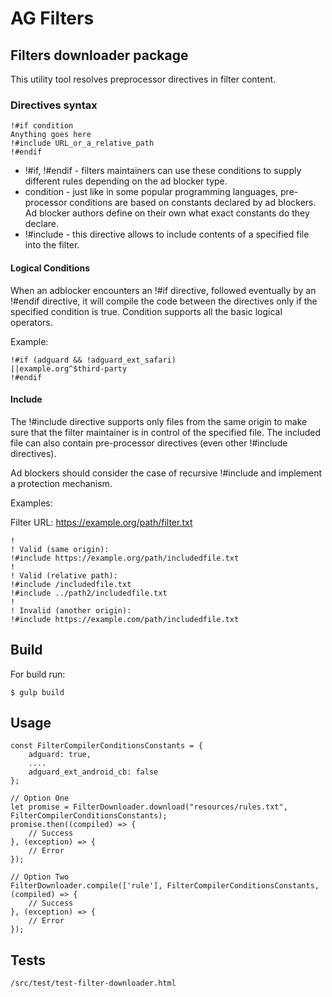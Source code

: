 # AG Filters

## Filters downloader package

This utility tool resolves preprocessor directives in filter content.

### Directives syntax

```
!#if condition
Anything goes here
!#include URL_or_a_relative_path
!#endif
```

- !#if, !#endif - filters maintainers can use these conditions to supply different rules depending on the ad blocker type.
- condition - just like in some popular programming languages, pre-processor conditions are based on constants declared by ad blockers. Ad blocker authors define on their own what exact constants do they declare.
- !#include - this directive allows to include contents of a specified file into the filter.

#### Logical Conditions
When an adblocker encounters an !#if directive, followed eventually by an !#endif directive, it will compile the code between the directives only if the specified condition is true. Condition supports all the basic logical operators.

Example:
```
!#if (adguard && !adguard_ext_safari)
||example.org^$third-party
!#endif
```

#### Include
The !#include directive supports only files from the same origin to make sure that the filter maintainer is in control of the specified file. The included file can also contain pre-processor directives (even other !#include directives).

Ad blockers should consider the case of recursive !#include and implement a protection mechanism.

Examples:

Filter URL: https://example.org/path/filter.txt

```
!
! Valid (same origin):
!#include https://example.org/path/includedfile.txt
!
! Valid (relative path):
!#include /includedfile.txt
!#include ../path2/includedfile.txt
!
! Invalid (another origin):
!#include https://example.com/path/includedfile.txt
```

## Build
For build run:

    $ gulp build

## Usage

```
const FilterCompilerConditionsConstants = {
    adguard: true,
    ....
    adguard_ext_android_cb: false
};

// Option One
let promise = FilterDownloader.download("resources/rules.txt", FilterCompilerConditionsConstants);
promise.then((compiled) => {
    // Success
}, (exception) => {
    // Error
});

// Option Two
FilterDownloader.compile(['rule'], FilterCompilerConditionsConstants, (compiled) => {
    // Success        
}, (exception) => {
    // Error
});

```

## Tests

```
/src/test/test-filter-downloader.html
```